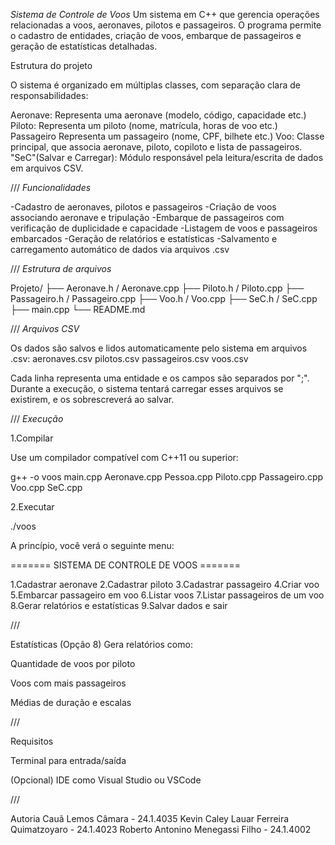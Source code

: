
*Sistema de Controle de Voos*
Um sistema em C++ que gerencia operações relacionadas a voos, aeronaves, pilotos e passageiros. O programa permite o cadastro de entidades, criação de voos, embarque de passageiros e geração de estatísticas detalhadas.

Estrutura do projeto

O sistema é organizado em múltiplas classes, com separação clara de responsabilidades:

Aeronave: Representa uma aeronave (modelo, código, capacidade etc.)
Piloto: Representa um piloto (nome, matrícula, horas de voo etc.)
Passageiro Representa um passageiro (nome, CPF, bilhete etc.)
Voo: Classe principal, que associa aeronave, piloto, copiloto e lista de passageiros.
"SeC"(Salvar e Carregar): Módulo responsável pela leitura/escrita de dados em arquivos CSV.

///
*Funcionalidades*

-Cadastro de aeronaves, pilotos e passageiros
-Criação de voos associando aeronave e tripulação
-Embarque de passageiros com verificação de duplicidade e capacidade
-Listagem de voos e passageiros embarcados
-Geração de relatórios e estatísticas
-Salvamento e carregamento automático de dados via arquivos .csv

///
*Estrutura de arquivos*

Projeto/
├── Aeronave.h / Aeronave.cpp
├── Piloto.h / Piloto.cpp
├── Passageiro.h / Passageiro.cpp
├── Voo.h / Voo.cpp
├── SeC.h / SeC.cpp
├── main.cpp
└── README.md

///
*Arquivos CSV*

Os dados são salvos e lidos automaticamente pelo sistema em arquivos .csv:
aeronaves.csv
pilotos.csv
passageiros.csv
voos.csv

Cada linha representa uma entidade e os campos são separados por ";". Durante a execução, o sistema tentará carregar esses arquivos se existirem, e os sobrescreverá ao salvar.

///
*Execução*

1.Compilar

Use um compilador compatível com C++11 ou superior:

g++ -o voos main.cpp Aeronave.cpp Pessoa.cpp Piloto.cpp Passageiro.cpp Voo.cpp SeC.cpp


2.Executar

./voos

A princípio, você verá o seguinte menu:

======= SISTEMA DE CONTROLE DE VOOS =======

1.Cadastrar aeronave
2.Cadastrar piloto
3.Cadastrar passageiro
4.Criar voo
5.Embarcar passageiro em voo
6.Listar voos
7.Listar passageiros de um voo
8.Gerar relatórios e estatísticas
9.Salvar dados e sair

///

Estatísticas (Opção 8)
Gera relatórios como:

Quantidade de voos por piloto

Voos com mais passageiros

Médias de duração e escalas

///

Requisitos

Terminal para entrada/saída

(Opcional) IDE como Visual Studio ou VSCode

///

Autoria
Cauã Lemos Câmara - 24.1.4035
Kevin Caley Lauar Ferreira Quimatzoyaro - 24.1.4023
Roberto Antonino Menegassi Filho - 24.1.4002



